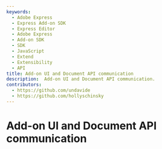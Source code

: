 ```yaml
---
keywords:
  - Adobe Express
  - Express Add-on SDK
  - Express Editor
  - Adobe Express
  - Add-on SDK
  - SDK
  - JavaScript
  - Extend
  - Extensibility
  - API
title: Add-on UI and Document API communication
description:  Add-on UI and Document API communication.
contributors:
  - https://github.com/undavide
  - https://github.com/hollyschinsky
---
```

# Add-on UI and Document API communication
